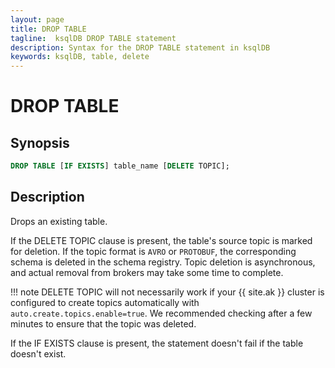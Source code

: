 ```yaml
---
layout: page
title: DROP TABLE
tagline:  ksqlDB DROP TABLE statement
description: Syntax for the DROP TABLE statement in ksqlDB
keywords: ksqlDB, table, delete
---
```


<script type="text/javascript">
        window.location = 'https://docs.confluent.io/platform/current/ksqldb/developer-guide/ksqldb-reference/drop-table.html';
</script>

DROP TABLE
==========

Synopsis
--------

```sql
DROP TABLE [IF EXISTS] table_name [DELETE TOPIC];
```

Description
-----------

Drops an existing table.

If the DELETE TOPIC clause is present, the table's source topic is
marked for deletion. If the topic format is `AVRO` or `PROTOBUF`, the
corresponding schema is deleted in the schema registry. Topic deletion is
asynchronous, and actual removal from brokers may take some time to
complete.

!!! note
	DELETE TOPIC will not necessarily work if your {{ site.ak }} cluster is
    configured to create topics automatically with
    `auto.create.topics.enable=true`. We recommended checking after a few
    minutes to ensure that the topic was deleted.

If the IF EXISTS clause is present, the statement doesn't fail if the
table doesn't exist.
